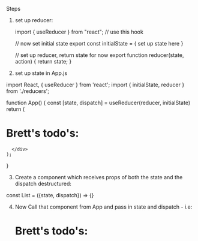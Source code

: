 Steps

1. set up reducer:

    import { useReducer } from "react"; // use this hook

    // now set initial state
    export const initialState = { set up state here }

    // set up reducer, return state for now
    export function reducer(state, action) {
      return state;
    }

2. set up state in App.js

  import React, { useReducer } from 'react';
  import { initialState, reducer } from './reducers';

  function App() {
    const [state, dispatch] = useReducer(reducer, initialState)
    return (
      <div className="App">
        <h1>Brett's todo's:</h1>

      </div>
    );
  }

3. Create a component which receives props of both the state and the dispatch destructured:

const List = ({state, dispatch}) => {}

4. Now Call that component from App and pass in state and dispatch - i.e:

   <div className="App">
      <h1>Brett's todo's:</h1>
      <List state={state} dispatch={dispatch}/>
    </div>


